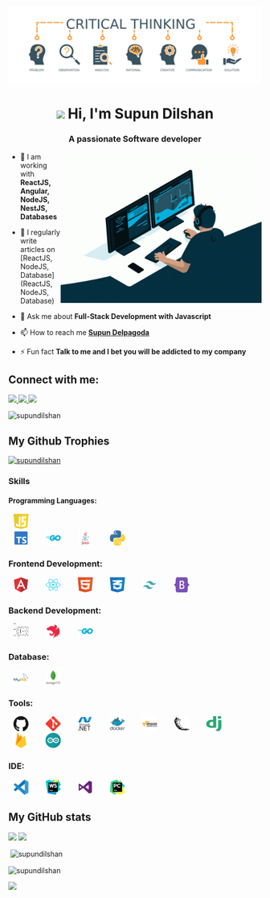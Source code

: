 ![MasterHead](Images/banner.jpg)
<h1 align="center"> <img src="https://media.giphy.com/media/hvRJCLFzcasrR4ia7z/giphy.gif" width="30px"/> Hi, I'm Supun Dilshan</h1>
<h3 align="center">A passionate Software developer</h3>

<img align="right" alt="Coding" width="400" src="Images/GIF/coding.gif">

- 🌱 I am working with  **ReactJS, Angular, NodeJS, NestJS, Databases**

- 📝 I regularly write articles on [ReactJS, NodeJS, Database](ReactJS, NodeJS, Database)

- 💬 Ask me about **Full-Stack Development with Javascript**

- 📫 How to reach me **[Supun Delpagoda](https://www.linkedin.com/in/supun-delpagoda)**

- ⚡ Fun fact **Talk to me and I bet you will be addicted to my company**

<h2 align="left">Connect with me:</h2>

  <a href="https://www.supundilshandelpagoda@gmail.com">
    <img src="https://img.shields.io/badge/supundilshandelpagoda@gmail.com-D14836?style=for-the-badge&logo=gmail&logoColor=white" />
  </a>
  <a href="https://www.linkedin.com/in/supun-delpagoda/">
    <img src="https://img.shields.io/badge/supundelpagoda-0077B5?style=for-the-badge&logo=linkedin&logoColor=white" />
  </a>
  <a href="https://medium.com/@supundelpagoda">
    <img src="https://img.shields.io/badge/supundelpagoda-12100E?style=for-the-badge&logo=medium&logoColor=white" />
  </a>
  
  <p align="left"> <img src="https://komarev.com/ghpvc/?username=supundilshan&label=Profile%20views&color=0e75b6&style=flat" alt="supundilshan" /> </p>

<h2> My Github Trophies </h2>
<p align="left"> <a href="https://github.com/ryo-ma/github-profile-trophy"><img src="https://github-profile-trophy.vercel.app/?username=supundilshan" alt="supundilshan" /></a> </p>

<!-- <h2> My Blogs posts </h2> -->

<!-- ### Blogs posts -->
<!-- BLOG-POST-LIST:START -->
<!-- BLOG-POST-LIST:END -->
<h3> Skills </h3>
<h4 align="left">Programming Languages:</h4>

<p align="left">
    <img src="Images/Languages/javascript.svg" alt="javascript" width="30" height="30"
        style="padding-left: 10px; padding-right: 500px;"/>
    <img src="Images/Languages/typescript.svg" alt="typescript" width="30" height="30"
        style="padding-left: 10px; padding-right: 20px;" />
    <img src="Images/Languages/go.svg" alt="golang" width="30" height="30"
        style="padding-left: 10px; padding-right: 20px;" />
    <img src="Images/Languages/java.svg" alt="java" width="30" height="30"
        style="padding-left: 10px; padding-right: 20px;" />
    <img src="Images/Languages/python.svg" alt="python" width="30" height="30"
        style="padding-left: 10px; padding-right: 20px;" />

</p>

<h3 align="left">Frontend Development:</h3>

<p align="left">
    <img src="Images/FrontEnd/angular.svg" alt="angular" width="30" height="30" style="padding-left: 10px; padding-right: 20px;" />
    <img src="Images/FrontEnd/react.svg" alt="react" width="30" height="30" style="padding-left: 10px; padding-right: 20px;" />
    <img src="Images/FrontEnd/html.svg" alt="html" width="30" height="30" style="padding-left: 10px; padding-right: 20px;" />
    <img src="Images/FrontEnd/css.svg" alt="css" width="30" height="30" style="padding-left: 10px; padding-right: 20px;" />
    <img src="Images/FrontEnd/tailwind.svg" alt="tailwind" width="30" height="30" style="padding-left: 10px; padding-right: 20px;" />
    <img src="Images/FrontEnd/bootstrap.svg" alt="bootstrap" width="30" height="30" style="padding-left: 10px; padding-right: 20px;" />
</p>

<h3 align="left">Backend Development:</h3>

<p align="left">
    <img src="Images/BackEnd/express.svg" alt="express" width="30" height="30" style="padding-left: 10px; padding-right: 20px;" />
    <img src="Images/BackEnd/nestjs.svg" alt="nestJs" width="30" height="30" style="padding-left: 10px; padding-right: 20px;" />
    <img src="Images/BackEnd/go.svg" alt="go" width="30" height="30" style="padding-left: 10px; padding-right: 20px;" />
</p>

<h3 align="left">Database:</h3>

<p align="left">
    <img src="Images/Database/mysql.svg" alt="mysql" width="30" height="30"
        style="padding-left: 10px; padding-right: 20px;" />
    <img src="Images/Database/mongodb.svg" alt="mongodb" width="30" height="30"
        style="padding-left: 10px; padding-right: 20px;" />
</p>

<h3 align="left">Tools:</h3>

<p align="left">
    <img src="Images/Tools/github.svg" alt="github" width="30" height="30"
        style="padding-left: 10px; padding-right: 20px;" />
    <img src="Images/Tools/git.svg" alt="git" width="30" height="30" style="padding-left: 10px; padding-right: 20px;" />
    <img src="Images/Tools/dot-net.svg" alt="dot-net" width="30" height="30"
        style="padding-left: 10px; padding-right: 20px;" />
    <img src="Images/Tools/docker.svg" alt="docker" width="30" height="30"
        style="padding-left: 10px; padding-right: 20px;" />
    <img src="Images/Tools/AWS.svg" alt="AWS" width="30" height="30" style="padding-left: 10px; padding-right: 20px;" />
    <img src="Images/Tools/flask.svg" alt="flask" width="30" height="30"
        style="padding-left: 10px; padding-right: 20px;" />
    <img src="Images/Tools/django.svg" alt="django" width="30" height="30"
        style="padding-left: 10px; padding-right: 20px;" />
    <img src="Images/Tools/firebase.svg" alt="firebase" width="30" height="30"
        style="padding-left: 10px; padding-right: 20px;" />
    <img src="Images/Tools/arduino.svg" alt="arduino" width="30" height="30"
        style="padding-left: 10px; padding-right: 20px;" />
</p>

<h3 align="left">IDE:</h3>

<p align="left">
    <img src="Images/IDE/visual-studio-code.svg" alt="visual-studio-code" width="30" height="30"
        style="padding-left: 10px; padding-right: 20px;" />
    <img src="Images/IDE/webstorm.svg" alt="webstorm" width="30" height="30"
        style="padding-left: 10px; padding-right: 20px;" />
    <img src="Images/IDE/visual-studio.svg" alt="visual-studio" width="30" height="30"
        style="padding-left: 10px; padding-right: 20px;" />
    <img src="Images/IDE/PyCharm.svg" alt="PyCharm" width="30" height="30"
        style="padding-left: 10px; padding-right: 20px;" />
</p>

<h2> My GitHub stats</h2>

![](http://github-profile-summary-cards.vercel.app/api/cards/repos-per-language?username=supundilshan&theme=default)
![](http://github-profile-summary-cards.vercel.app/api/cards/most-commit-language?username=supundilshan&theme=default)

<p>&nbsp;<img align="center" src="https://github-readme-stats.vercel.app/api?username=supundilshan&show_icons=true&locale=en" alt="supundilshan" /></p>

<p><img align="center" src="https://github-readme-streak-stats.herokuapp.com/?user=supundilshan&" alt="supundilshan" /></p>

![](http://github-profile-summary-cards.vercel.app/api/cards/profile-details?username=supundilshan&theme=default)
